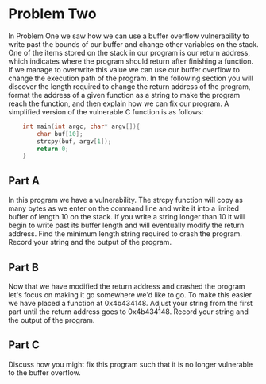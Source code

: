 # Problem Two

In Problem One we saw how we can use a buffer overflow vulnerability to write past the bounds of our buffer and change other variables on the stack. One of the items stored on the stack in our program is our return address, which indicates where the program should return after finishing a function. If we manage to overwrite this value we can use our buffer overflow to change the execution path of the program. In the following section you will discover the length required to change the return address of the program, format the address of a given function as a string to make the program reach the function, and then explain how we can fix our program. A simplified version of the vulnerable C function is as follows:

```C
    int main(int argc, char* argv[]){
        char buf[10];
        strcpy(buf, argv[1]);
        return 0;
    }
```

## Part A

In this program we have a vulnerability. The strcpy function will copy as many bytes as we enter on the command line and write it into a limited buffer of length 10 on the stack. If you write a string longer than 10 it will begin to write past its buffer length and will eventually modify the return address. Find the minimum length string required to crash the program. Record your string and the output of the program.
  
## Part B

Now that we have modified the return address and crashed the program let's focus on making it go somewhere we'd like to go. To make this easier we have placed a function at 0x4b434148. Adjust your string from the first part until the return address goes to 0x4b434148. Record your string and the output of the program.

## Part C

Discuss how you might fix this program such that it is no longer vulnerable to the buffer overflow.
